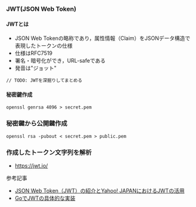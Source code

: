 ### JWT(JSON Web Token)

#### JWTとは
- JSON Web Tokenの略称であり，属性情報（Claim）をJSONデータ構造で表現したトークンの仕様
- 仕様はRFC7519
- 署名・暗号化ができ，URL-safeである
- 発音は"ジョット"

```golang
// TODO: JWTを深掘りしてまとめる
```

#### 秘密鍵作成
```terminal
openssl genrsa 4096 > secret.pem
```

### 秘密鍵から公開鍵作成
```terminal
openssl rsa -pubout < secret.pem > public.pem
```

### 作成したトークン文字列を解析
- https://jwt.io/


参考記事
- [JSON Web Token（JWT）の紹介とYahoo! JAPANにおけるJWTの活用](https://techblog.yahoo.co.jp/advent-calendar-2017/jwt/)
- [GoでJWTの具体的な実装](https://christina04.hatenablog.com/entry/2017/04/15/042646)